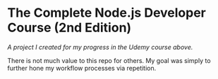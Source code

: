 # The Complete Node.js Developer Course (2nd Edition)
_A project I created for my progress in the Udemy course above._

There is not much value to this repo for others. My goal was simply to further hone my workflow processes via repetition.
